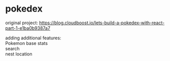 # pokedex

original project:
https://blog.cloudboost.io/lets-build-a-pokedex-with-react-part-1-e1ba0b9387a7

adding additional features:<br />
Pokemon base stats<br />
search<br />
nest location<br />
